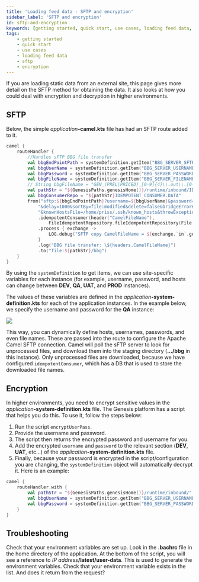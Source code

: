 ```yaml
---
title: 'Loading feed data - SFTP and encryption'
sidebar_label: 'SFTP and encryption'
id: sftp-and-encryption
keywords: [getting started, quick start, use cases, loading feed data, sftp, encryption]
tags:
    - getting started
    - quick start
    - use cases
    - loading feed data
    - sftp
    - encryption
---
```

If you are loading static data from an external site, this page gives more detail on the SFTP method for obtaining the data. It also looks at how you could deal with encryption and decryption in higher environments.

## SFTP
Below, the simple _application_**-camel.kts** file has had an SFTP route added to it.

```kotlin
camel {
    routeHandler {
        //Handles sFTP BBG file transfer
        val bbgEndPointPath = systemDefinition.getItem("BBG_SERVER_SFTP")
        val bbgUserName = systemDefinition.getItem("BBG_SERVER_USERNAME")
        val bbgPassword = systemDefinition.getItem("BBG_SERVER_PASSWORD")
        val bbgFileName = systemDefinition.getItem("BBG_SERVER_FILENAME")
        // String bbgFileName = "GEN_(PREL|PRICED)_[0-9]{4}\\.out\\.[0-9]{8}"
        val pathStr = "${GenesisPaths.genesisHome()}/runtime/inbound/IDEMPOTENT_CONSUMER.DATA"
        val bbgConsumerRepo = "${pathStr}IDEMPOTENT_CONSUMER.DATA"
        from("sftp:${bbgEndPointPath}?username=${bbgUserName}&password=${bbgPassword}&include=$${bbgFileName}" +
            "&delay=1000&sortBy=file:modified&delete=false&bridgeErrorHandler=true" +
            "&knownHostsFile=/home/priss/.ssh/known_hosts&throwExceptionOnConnectFailed=true&stepwise=false")
            .idempotentConsumer(header("CamelFileName"),
                FileIdempotentRepository.fileIdempotentRepository(File(bbgConsumerRepo), 300000, 15000000))
            .process { exchange ->
                LOG.debug("SFTP copy CamelFileName = ${exchange.`in`.getHeader("CamelFileNameOnly").toString()}")
            }
            .log("BBG file transfer: \${headers.CamelFileName}")
            .to("file:${pathStr}/bbg")
    }
}
```

By using the `systemDefinition` to get items, we can use site-specific variables for each instance (for example,  username, password, and hosts can change between **DEV**, **QA**, **UAT**, and **PROD** instances).

The values of these variables are defined in the _application_**-system-definition.kts** for each of the application instances. In the example below, we specify the username and password for the **QA** instance:

![](/img/variables-qa.png)

This way, you can dynamically define hosts, usernames, passwords, and even file names. These are passed into the route to configure the Apache Camel SFTP connection. Camel will poll the sFTP server to look for unprocessed files, and download them into the staging directory (**…/bbg** in this instance). Only unprocessed files are downloaded, because we have configured `idempotentConsumer`, which has a DB that is used to store the downloaded file names.

## Encryption

In higher environments, you need to encrypt sensitive values in the _application_**-system-definition.kts** file. The Genesis platform has a script that helps you do this.
To use it, follow the steps below:

1. Run the script `encryptUserPass`.
2. Provide the username and password.
3. The script then returns the encrypted password and username for you.
4. Add the encrypted `username` and `password` to the relevant section (**DEV**, **UAT**, etc...) of the _application_**-system-definition.kts** file.
5. Finally, because your password is encrypted in the script/configuration you are changing, the `systemDefinition` object will automatically decrypt it. Here is an example:

```kotlin
camel {
    routeHandler.with {
        val pathStr = "${GenesisPaths.genesisHome()}/runtime/inbound/"
        val bbgUserName = systemDefinition.getItem("BBG_SERVER_USERNAME")
        val bbgPassword = systemDefinition.getItem("BBG_SERVER_PASSWORD")
    }
}
```

## Troubleshooting

Check that your environment variables are set up. Look in the **.bachrc** file in the home directory of the application. At the bottom of the script, you will see a reference to _IP address_**/latest/user-data**. This is used to generate the environment variables. Check that your environment variable exists in the list. And does it return from the request?

 
